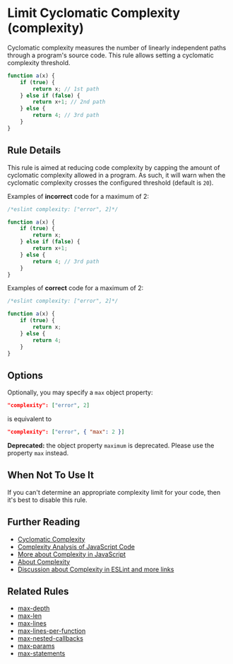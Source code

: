 # Limit Cyclomatic Complexity (complexity)

Cyclomatic complexity measures the number of linearly independent paths through a program's source code. This rule allows setting a cyclomatic complexity threshold.

```js
function a(x) {
    if (true) {
        return x; // 1st path
    } else if (false) {
        return x+1; // 2nd path
    } else {
        return 4; // 3rd path
    }
}
```

## Rule Details

This rule is aimed at reducing code complexity by capping the amount of cyclomatic complexity allowed in a program. As such, it will warn when the cyclomatic complexity crosses the configured threshold (default is `20`).

Examples of **incorrect** code for a maximum of 2:

```js
/*eslint complexity: ["error", 2]*/

function a(x) {
    if (true) {
        return x;
    } else if (false) {
        return x+1;
    } else {
        return 4; // 3rd path
    }
}
```

Examples of **correct** code for a maximum of 2:

```js
/*eslint complexity: ["error", 2]*/

function a(x) {
    if (true) {
        return x;
    } else {
        return 4;
    }
}
```

## Options

Optionally, you may specify a `max` object property:

```json
"complexity": ["error", 2]
```

is equivalent to

```json
"complexity": ["error", { "max": 2 }]
```

**Deprecated:** the object property `maximum` is deprecated. Please use the property `max` instead.

## When Not To Use It

If you can't determine an appropriate complexity limit for your code, then it's best to disable this rule.

## Further Reading

* [Cyclomatic Complexity](https://en.wikipedia.org/wiki/Cyclomatic_complexity)
* [Complexity Analysis of JavaScript Code](http://ariya.ofilabs.com/2012/12/complexity-analysis-of-javascript-code.html)
* [More about Complexity in JavaScript](https://craftsmanshipforsoftware.com/2015/05/25/complexity-for-javascript/)
* [About Complexity](https://web.archive.org/web/20160808115119/http://jscomplexity.org/complexity)
* [Discussion about Complexity in ESLint and more links](https://github.com/eslint/eslint/issues/4808#issuecomment-167795140)

## Related Rules

* [max-depth](max-depth.md)
* [max-len](max-len.md)
* [max-lines](max-lines.md)
* [max-lines-per-function](max-lines-per-function.md)
* [max-nested-callbacks](max-nested-callbacks.md)
* [max-params](max-params.md)
* [max-statements](max-statements.md)
